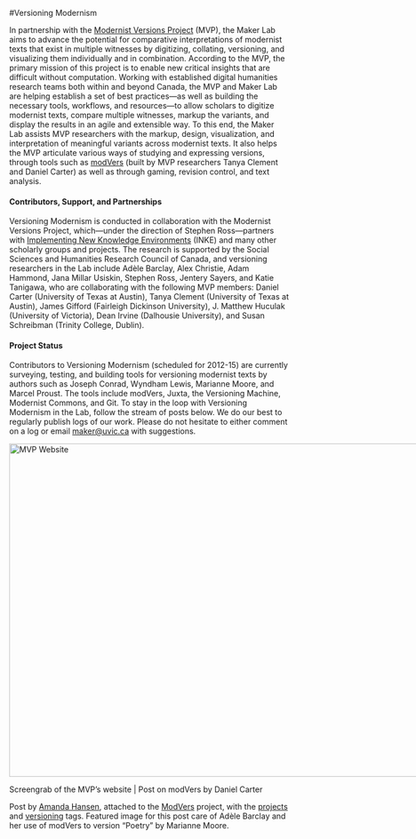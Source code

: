 #Versioning Modernism

<p>In partnership with the <a title="learn more" href="http://web.uvic.ca/~mvp1922/" target="_blank">Modernist Versions Project</a> (MVP), the Maker Lab aims to advance the potential for comparative interpretations of modernist texts that exist in multiple witnesses by digitizing, collating, versioning, and visualizing them individually and in combination. According to the MVP, the primary mission of this project is to enable new critical insights that are difficult without computation. Working with established digital humanities research teams both within and beyond Canada, the MVP and Maker Lab are helping establish a set of best practices&#8212;as well as building the necessary tools, workflows, and resources&#8212;to allow scholars to digitize modernist texts, compare multiple witnesses, markup the variants, and display the results in an agile and extensible way. To this end, the Maker Lab assists MVP researchers with the markup, design, visualization, and interpretation of meaningful variants across modernist texts. It also helps the MVP articulate various ways of studying and expressing versions, through tools such as <a title="learn more" href="https://github.com/danielcarter/jquery.modVers" target="_blank">modVers</a> (built by MVP researchers Tanya Clement and Daniel Carter) as well as through gaming, revision control, and text analysis.</p>
<h4>Contributors, Support, and Partnerships</h4>
<p>Versioning Modernism is conducted in collaboration with the Modernist Versions Project, which&#8212;under the direction of Stephen Ross&#8212;partners with <a title="learn more" href="http://inke.ca/" target="_blank">Implementing New Knowledge Environments</a> (INKE) and many other scholarly groups and projects. The research is supported by the Social Sciences and Humanities Research Council of Canada, and versioning researchers in the Lab include Adèle Barclay, Alex Christie, Adam Hammond, Jana Millar Usiskin, Stephen Ross, Jentery Sayers, and Katie Tanigawa, who are collaborating with the following MVP members: Daniel Carter (University of Texas at Austin), Tanya Clement (University of Texas at Austin), James Gifford (Fairleigh Dickinson University), J. Matthew Huculak (University of Victoria), Dean Irvine (Dalhousie University), and Susan Schreibman (Trinity College, Dublin).</p>
<h4>Project Status</h4>
<p>Contributors to Versioning Modernism (scheduled for 2012-15) are currently surveying, testing, and building tools for versioning modernist texts by authors such as Joseph Conrad, Wyndham Lewis, Marianne Moore, and Marcel Proust. The tools include modVers, Juxta, the Versioning Machine, Modernist Commons, and Git. To stay in the loop with Versioning Modernism in the Lab, follow the stream of posts below. We do our best to regularly publish logs of our work. Please do not hesitate to either comment on a log or email <a title="email the lab" href="mailto:maker@uvic.ca">maker@uvic.ca</a> with suggestions.</p>
<div id="attachment_2546" class="wp-caption alignnone" style="width: 1160px"><a href="http://maker.uvic.ca/wp-content/uploads/2012/09/mvpsite.png?b4e08e"><img class="size-full wp-image-2546" alt="MVP Website " src="http://maker.uvic.ca/wp-content/uploads/2012/09/mvpsite.png?b4e08e" width="1150" height="600" /></a><p class="wp-caption-text">Screengrab of the MVP&#8217;s website | Post on modVers by Daniel Carter</p></div>
<p>Post by <a title="learn more" href="http://maker.uvic.ca/author/amanda">Amanda Hansen</a>, attached to the <a title="learn more" href="http://maker.uvic.ca/category/modvers/">ModVers</a> project, with the <a title="learn more" href="http://maker.uvic.ca/tag/project/">projects</a> and <a title="learn more" href="http://maker.uvic.ca/tag/versioning/">versioning</a> tags. Featured image for this post care of Adèle Barclay and her use of modVers to version &#8220;Poetry&#8221; by Marianne Moore.</p>
